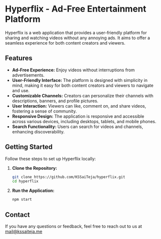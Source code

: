 # Hyperflix - Ad-Free Entertainment Platform

Hyperflix is a web application that provides a user-friendly platform for sharing and watching videos without any annoying ads. It aims to offer a seamless experience for both content creators and viewers.

## Features

- **Ad-Free Experience:** Enjoy videos without interruptions from advertisements.
- **User-Friendly Interface:** The platform is designed with simplicity in mind, making it easy for both content creators and viewers to navigate and use.
- **Customizable Channels:** Creators can personalize their channels with descriptions, banners, and profile pictures.
- **User Interaction:** Viewers can like, comment on, and share videos, fostering a sense of community.
- **Responsive Design:** The application is responsive and accessible across various devices, including desktops, tablets, and mobile phones.
- **Search Functionality:** Users can search for videos and channels, enhancing discoverability.

## Getting Started

Follow these steps to set up Hyperflix locally:

1. **Clone the Repository:**
   ```bash
   git clone https://github.com/KSSaiTeja/hyperflix.git
   cd hyperflix
   ```
2. **Run the Application:**
   ```bash
   npm start
   ```

## Contact

If you have any questions or feedback, feel free to reach out to us at mail@kssaiteja.me

